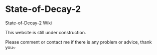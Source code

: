 # State-of-Decay-2
State-of-Decay-2 Wiki

This website is still under construction.

Please comment or contact me if there is any problem or advice, thank you~
